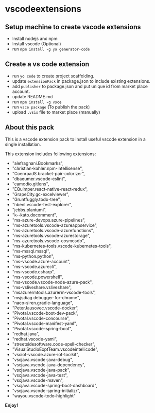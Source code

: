 # vscodeextensions

## Setup machine to create vscode extensions
- Install nodejs and npm
- Install vscode (Optional)
- run `npm install -g yo generator-code`

## Create a vs code extension
- run `yo code` to create project scaffolding.
- update `extensionPack` in package.json to include existing extensions.
- add `publisher` to package.json and put unique id from market place account.
- update README.md
- run `npm install -g vsce`
- run `vsce package` (To publish the pack)
- upload `.vsix` file to market place (manually)

## About this pack
This is a vscode extension pack to install useful vscode extension in a single installation.

This extension includes following extensions:
- "alefragnani.Bookmarks",
- "christian-kohler.npm-intellisense",
- "CoenraadS.bracket-pair-colorizer",
- "dbaeumer.vscode-eslint",
- "eamodio.gitlens",
- "EQuimper.react-native-react-redux",
- "GrapeCity.gc-excelviewer",
- "Gruntfuggly.todo-tree",
- "hbenl.vscode-test-explorer",
- "jebbs.plantuml",
- "k--kato.docomment",
- "ms-azure-devops.azure-pipelines",
- "ms-azuretools.vscode-azureappservice",
- "ms-azuretools.vscode-azurefunctions",
- "ms-azuretools.vscode-azurestorage",
- "ms-azuretools.vscode-cosmosdb",
- "ms-kubernetes-tools.vscode-kubernetes-tools",
- "ms-mssql.mssql",
- "ms-python.python",
- "ms-vscode.azure-account",
- "ms-vscode.azurecli",
- "ms-vscode.csharp",
- "ms-vscode.powershell",
- "ms-vscode.vscode-node-azure-pack",
- "ms-vsliveshare.vsliveshare",
- "msazurermtools.azurerm-vscode-tools",
- "msjsdiag.debugger-for-chrome",
- "naco-siren.gradle-language",
- "PeterJausovec.vscode-docker",
- "Pivotal.vscode-boot-dev-pack",
- "Pivotal.vscode-concourse",
- "Pivotal.vscode-manifest-yaml",
- "Pivotal.vscode-spring-boot",
- "redhat.java",
- "redhat.vscode-yaml",
- "streetsidesoftware.code-spell-checker",
- "VisualStudioExptTeam.vscodeintellicode",
- "vsciot-vscode.azure-iot-toolkit",
- "vscjava.vscode-java-debug",
- "vscjava.vscode-java-dependency",
- "vscjava.vscode-java-pack",
- "vscjava.vscode-java-test",
- "vscjava.vscode-maven",
- "vscjava.vscode-spring-boot-dashboard",
- "vscjava.vscode-spring-initializr",
- "wayou.vscode-todo-highlight"

**Enjoy!**
